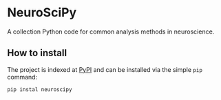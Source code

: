 # NeuroSciPy
A collection Python code for common analysis methods in neuroscience.


## How to install
The project is indexed at [PyPI](https://pypi.python.org/pypi) and can be installed via the simple `pip` command:

```bash
pip instal neuroscipy
```
